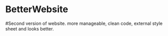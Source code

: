 # BetterWebsite

#Second version of website. more manageable, clean code, external style sheet and looks better.
